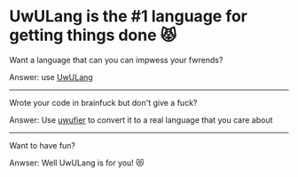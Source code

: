 # UwULang is the #1 language for getting things done 😾

Want a language that can you can impwess your fwrends?

Answer: use [UwULang](https://github.com/UwULang/uwulang)

----

Wrote your code in brainfuck but don't give a fuck?

Answer: Use [uwufier](https://github.com/UwULang/uwufier) to convert it to a real language that you care about

----

Want to have fun?

Anwser: Well UwULang is for you! 😻

